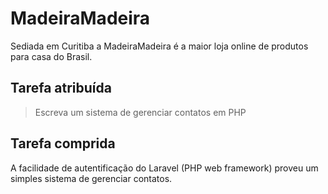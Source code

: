 # MadeiraMadeira
Sediada em Curitiba a MadeiraMadeira é a maior loja online de produtos para casa do Brasil.

## Tarefa atribuída
> Escreva um sistema de gerenciar contatos em PHP

## Tarefa comprida
A facilidade de autentificação do Laravel (PHP web framework) proveu um simples sistema de gerenciar contatos.
